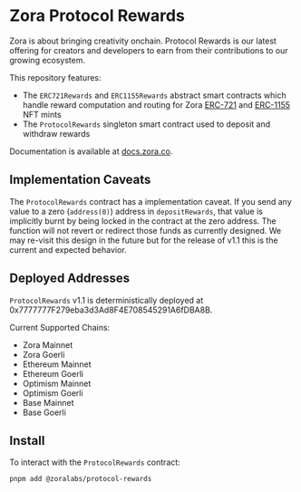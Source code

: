 # Zora Protocol Rewards

Zora is about bringing creativity onchain. Protocol Rewards is our latest offering for creators and developers to earn from their contributions to our growing ecosystem. 

This repository features:
- The `ERC721Rewards` and `ERC1155Rewards` abstract smart contracts which handle reward computation and routing for Zora [ERC-721](https://github.com/ourzora/zora-drops-contracts) and [ERC-1155](https://github.com/ourzora/zora-1155-contracts) NFT mints
- The `ProtocolRewards` singleton smart contract used to deposit and withdraw rewards

Documentation is available at [docs.zora.co](https://docs.zora.co).

## Implementation Caveats

The `ProtocolRewards` contract has a implementation caveat. If you send any value to a zero (`address(0)`) address in `depositRewards`, that value is implicitly burnt by being locked in the contract at the zero address. The function will not revert or redirect those funds as currently designed. We may re-visit this design in the future but for the release of  v1.1 this is the current and expected behavior.

## Deployed Addresses

`ProtocolRewards` v1.1 is deterministically deployed at 0x7777777F279eba3d3Ad8F4E708545291A6fDBA8B.

Current Supported Chains:
- Zora Mainnet
- Zora Goerli
- Ethereum Mainnet
- Ethereum Goerli
- Optimism Mainnet
- Optimism Goerli
- Base Mainnet
- Base Goerli

## Install

To interact with the `ProtocolRewards` contract:
```sh
pnpm add @zoralabs/protocol-rewards
```
